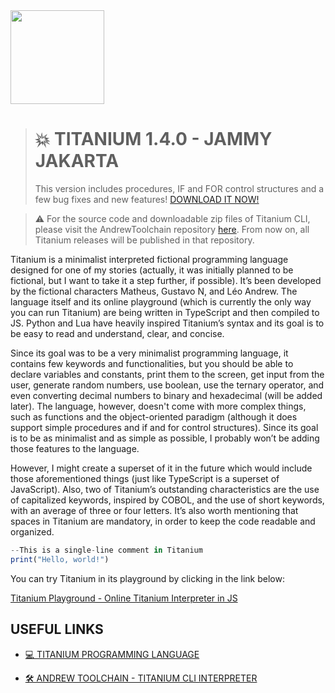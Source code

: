 <img src="https://redwars22.github.io/Titanium/titanium.png" width="150" height="150"/>

> # 💥️ TITANIUM 1.4.0 - JAMMY JAKARTA
> This version includes procedures, IF and FOR control structures and a few bug fixes and new features!
> [DOWNLOAD IT NOW!](https://github.com/Redwars22/AndrewToolchain)


> ⚠️ For the source code and downloadable zip files of Titanium CLI, please visit the AndrewToolchain repository [here](https://github.com/Redwars22/AndrewToolchain). From now on, all Titanium releases will be published in that repository.

Titanium is a minimalist interpreted fictional programming language designed for one of my stories (actually, it was initially planned to be fictional, but I want to take it a step further, if possible). It’s been developed by the fictional characters Matheus, Gustavo N, and Léo Andrew. The language itself and its online playground (which is currently the only way you can run Titanium) are being written in TypeScript and then compiled to JS. Python and Lua have heavily inspired Titanium’s syntax and its goal is to be easy to read and understand, clear, and concise. 

Since its goal was to be a very minimalist programming language, it contains few keywords and functionalities, but you should be able to declare variables and constants, print them to the screen, get input from the user, generate random numbers, use boolean, use the ternary operator, and even converting decimal numbers to binary and hexadecimal (will be added later). The language, however, doesn't come with more complex things, such as functions and the object-oriented paradigm (although it does support simple procedures and if and for control structures). Since its goal is to be as minimalist and as simple as possible, I probably won’t be adding those features to the language. 

However, I might create a superset of it in the future which would include those aforementioned things (just like TypeScript is a superset of JavaScript). Also, two of Titanium’s outstanding characteristics are the use of capitalized keywords, inspired by COBOL, and the use of short keywords, with an average of three or four letters. It’s also worth mentioning that spaces in Titanium are mandatory, in order to keep the code readable and organized.

```jsx
--This is a single-line comment in Titanium
print("Hello, world!")
```

You can try Titanium in its playground by clicking in the link below:

[Titanium Playground - Online Titanium Interpreter in JS](https://redwars22.github.io/Titanium/titanium/playground.html)

## USEFUL LINKS

- [💻️ TITANIUM PROGRAMMING LANGUAGE](https://leoandrew.notion.site/TITANIUM-PROGRAMMING-LANGUAGE-57522923b2d64fc4ad2a98408289e23e)

- [🛠️ ANDREW TOOLCHAIN - TITANIUM CLI INTERPRETER](https://leoandrew.notion.site/ANDREW-TOOLCHAIN-TITANIUM-INTERPRETER-d6ad9f83ba284453b98853c9cb40687c)
